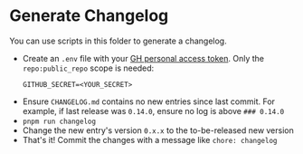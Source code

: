# Generate Changelog

You can use scripts in this folder to generate a changelog.

- Create an `.env` file with your [GH personal access token](https://docs.github.com/en/authentication/keeping-your-account-and-data-secure/creating-a-personal-access-token). Only the `repo:public_repo` scope is needed: 
    ```env
    GITHUB_SECRET=<YOUR_SECRET>
    ```
- Ensure `CHANGELOG.md` contains no new entries since last commit. For example, if last release was `0.14.0`, ensure no log is above `### 0.14.0`
- `pnpm run changelog`
- Change the new entry's version `0.x.x` to the to-be-released new version
- That's it! Commit the changes with a message like `chore: changelog`
